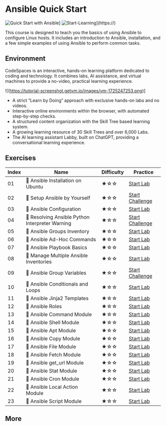 # Ansible Quick Start  

![Quick Start with Ansible](https://cover-creator.appbot.io/quick-start-with-ansible.png)]
![Start-Learning](https://img.shields.io/badge/Start-Learning-whitesmoke?style=for-the-badge)](https://)

This course is designed to teach you the basics of using Ansible to configure Linux hosts. It includes an introduction to Ansible, installation, and a few simple examples of using Ansible to perform common tasks.


## Environment

CodeSpaces is an interactive, hands-on learning platform dedicated to coding and technology. It combines labs, AI assistance, and virtual machines to provide a no-video, practical learning experience.

![(https://tutorial-screenshot.getvm.io/images/vm-1725247253.png)]

- A strict “Learn by Doing” approach with exclusive hands-on labs and no videos.
- Interactive online environments within the browser, with automated step-by-step checks.
- A structured content organization with the Skill Tree based learning system.
- A growing learning resource of 30 Skill Trees and over 6,000 Labs.
- The AI learning assistant Labby, built on ChatGPT, providing a conversational learning experience.

## Exercises

|   Index | Name                                           | Difficulty   | Practice                                                                                                                        |
|---------|------------------------------------------------|--------------|---------------------------------------------------------------------------------------------------------------------------------|
|      01 | 📖 Ansible Installation on Ubuntu               | ★☆☆          | <a target='_blank' href=''>Start Lab</a>                 |
|      02 | 🎯 Setup Ansible by Yourself                    | ★☆☆          | <a target='_blank' href=''>Start Challenge</a>                    |
|      03 | 📖 Ansible Configuration                        | ★☆☆          | <a target='_blank' href=''>Start Lab</a>                         |
|      04 | 🎯 Resolving Ansible Python Interpreter Warning | ★☆☆          | <a target='_blank' href=''>Start Challenge</a> |
|      05 | 📖 Ansible Groups Inventory                     | ★☆☆          | <a target='_blank' href=''>Start Lab</a>                      |
|      06 | 📖 Ansible Ad-Hoc Commands                      | ★☆☆          | <a target='_blank' href=''>Start Lab</a>                       |
|      07 | 📖 Ansible Playbook Basics                      | ★☆☆          | <a target='_blank' href=''>Start Lab</a>                       |
|      08 | 📖 Manage Multiple Ansible Inventories          | ★☆☆          | <a target='_blank' href=''>Start Lab</a>             |
|      09 | 🎯 Ansible Group Variables                      | ★☆☆          | <a target='_blank' href=''>Start Challenge</a> |                |
|      10 | 📖 Ansible Conditionals and Loops               | ★☆☆          | <a target='_blank' href=''>Start Lab</a>             |              |
|      11 | 📖 Ansible Jinja2 Templates                     | ★☆☆          | <a target='_blank' href=''>Start Lab</a>             |                    |
|      12 | 📖 Ansible Roles                                | ★☆☆          | <a target='_blank' href=''>Start Lab</a>             |                           |
|      13 | 📖 Ansible Command Module                       | ★☆☆          | <a target='_blank' href=''>Start Lab</a>             |                        |
|      14 | 📖 Ansible Shell Module                         | ★☆☆          | <a target='_blank' href=''>Start Lab</a>             |                     |
|      15 | 📖 Ansible Apt Module                           | ★☆☆          | <a target='_blank' href=''>Start Lab</a>             |                           |
|      16 | 📖 Ansible Copy Module                          | ★☆☆          | <a target='_blank' href=''>Start Lab</a>             |                          |
|      17 | 📖 Ansible File Module                          | ★☆☆          | <a target='_blank' href=''>Start Lab</a>             |                       |
|      18 | 📖 Ansible Fetch Module                         | ★☆☆          | <a target='_blank' href=''>Start Lab</a>             |                         |
|      19 | 📖 Ansible get_url Module                       | ★☆☆          | <a target='_blank' href=''>Start Lab</a>             |                  |
|      20 | 📖 Ansible Stat Module                          | ★☆☆          | <a target='_blank' href=''>Start Lab</a>             |                        |
|      21 | 📖 Ansible Cron Module                          | ★☆☆          | <a target='_blank' href=''>Start Lab</a>             |                        |
|      22 | 📖 Ansible Local Action Module                  | ★☆☆          | <a target='_blank' href=''>Start Lab</a>             |              |
|      23 | 📖 Ansible Script Module                        | ★☆☆          | <a target='_blank' href=''>Start Lab</a>             |                     |

## More
